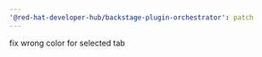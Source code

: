 ```yaml
---
'@red-hat-developer-hub/backstage-plugin-orchestrator': patch
---
```


fix wrong color for selected tab
